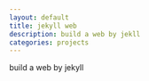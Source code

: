 ```yaml
---
layout: default
title: jekyll web
description: build a web by jekll
categories: projects
---
```


build a web by jekyll
